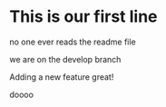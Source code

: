 # This is our first line

no one ever reads the readme file

we are on the develop branch

Adding a new feature great!

doooo